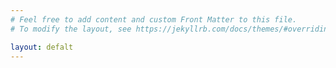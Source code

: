 ```yaml
---
# Feel free to add content and custom Front Matter to this file.
# To modify the layout, see https://jekyllrb.com/docs/themes/#overriding-theme-defaults

layout: defalt
---
```

